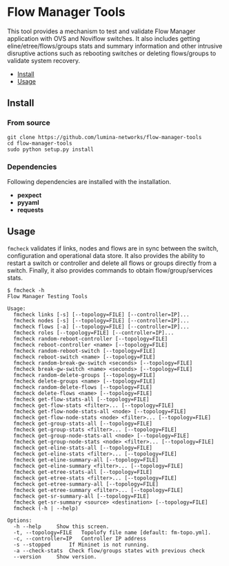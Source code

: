 # Flow Manager Tools

This tool provides a mechanism to test and validate Flow Manager application with OVS and Noviflow switches. It also includes getting eline/etree/flows/groups stats and summary information and other intrusive disruptive actions such as rebooting switches or deleting flows/groups to validate system recovery.

- [Install](#install)
- [Usage](#usage)

## Install

### From source

```
git clone https://github.com/lumina-networks/flow-manager-tools
cd flow-manager-tools
sudo python setup.py install
```

### Dependencies

Following dependencies are installed with the installation.

* **pexpect**
* **pyyaml**
* **requests**

## Usage

`fmcheck` validates if links, nodes and flows are in sync between the switch, configuration and operational data store. It also provides the ability to restart a switch or controller and delete all flows or groups directly from a switch. Finally, it also provides commands to obtain flow/group/services stats.

```
$ fmcheck -h
Flow Manager Testing Tools

Usage:
  fmcheck links [-s] [--topology=FILE] [--controller=IP]...
  fmcheck nodes [-s] [--topology=FILE] [--controller=IP]...
  fmcheck flows [-a] [--topology=FILE] [--controller=IP]...
  fmcheck roles [--topology=FILE] [--controller=IP]...
  fmcheck random-reboot-controller [--topology=FILE]
  fmcheck reboot-controller <name> [--topology=FILE]
  fmcheck random-reboot-switch [--topology=FILE]
  fmcheck reboot-switch <name> [--topology=FILE]
  fmcheck random-break-gw-switch <seconds> [--topology=FILE]
  fmcheck break-gw-switch <name> <seconds> [--topology=FILE]
  fmcheck random-delete-groups [--topology=FILE]
  fmcheck delete-groups <name> [--topology=FILE]
  fmcheck random-delete-flows [--topology=FILE]
  fmcheck delete-flows <name> [--topology=FILE]
  fmcheck get-flow-stats-all [--topology=FILE]
  fmcheck get-flow-stats <filter>... [--topology=FILE]
  fmcheck get-flow-node-stats-all <node> [--topology=FILE]
  fmcheck get-flow-node-stats <node> <filter>... [--topology=FILE]
  fmcheck get-group-stats-all [--topology=FILE]
  fmcheck get-group-stats <filter>... [--topology=FILE]
  fmcheck get-group-node-stats-all <node> [--topology=FILE]
  fmcheck get-group-node-stats <node> <filter>... [--topology=FILE]
  fmcheck get-eline-stats-all [--topology=FILE]
  fmcheck get-eline-stats <filter>... [--topology=FILE]
  fmcheck get-eline-summary-all [--topology=FILE]
  fmcheck get-eline-summary <filter>... [--topology=FILE]
  fmcheck get-etree-stats-all [--topology=FILE]
  fmcheck get-etree-stats <filter>... [--topology=FILE]
  fmcheck get-etree-summary-all [--topology=FILE]
  fmcheck get-etree-summary <filter>... [--topology=FILE]
  fmcheck get-sr-summary-all [--topology=FILE]
  fmcheck get-sr-summary <source> <destination> [--topology=FILE]
  fmcheck (-h | --help)

Options:
  -h --help     Show this screen.
  -t, --topology=FILE   Topolofy file name [default: fm-topo.yml].
  -c, --controller=IP   Controller IP address
  -s --stopped      If Mininet is not running.
  -a --check-stats  Check flow/groups states with previous check
  --version     Show version.
```
